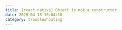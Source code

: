 ```yaml
---
title: (react-native) Object is not a constructor
date: 2020-04-18 10:04:10
category: troubleshooting
---
```


